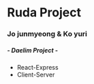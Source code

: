 # Ruda Project

### Jo junmyeong & Ko yuri

##### - Daelim Project -

-   React-Express
-   Client-Server
